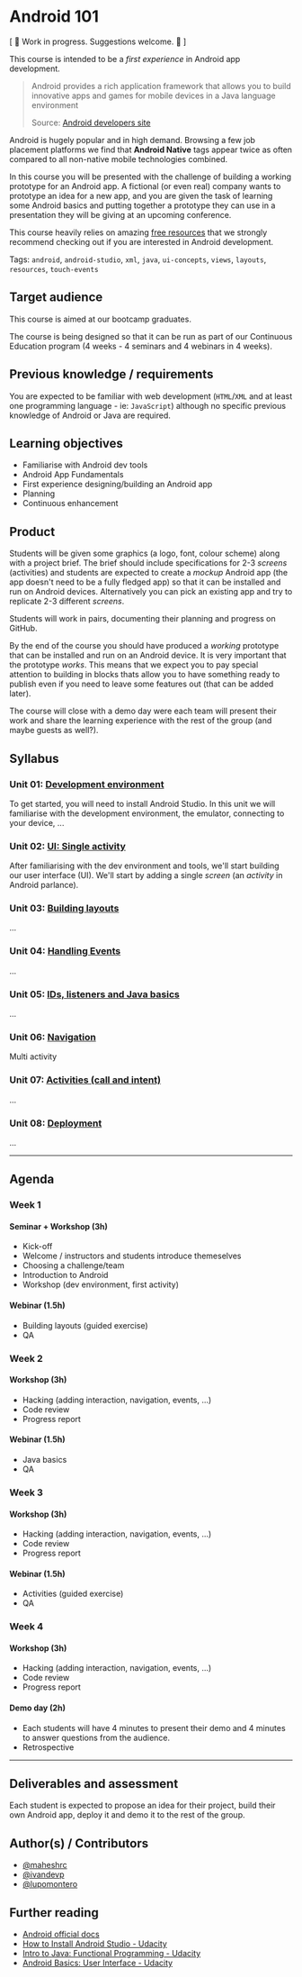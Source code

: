# Android 101

[ :construction: Work in progress. Suggestions welcome. :construction: ]

This course is intended to be a _first experience_ in Android app development.

> Android provides a rich application framework that allows you to build
> innovative apps and games for mobile devices in a Java language environment
>
> Source: [Android developers site](https://developer.android.com/guide/index.html)

Android is hugely popular and in high demand. Browsing a few job placement
platforms we find that **Android Native** tags appear twice as often compared to
all non-native mobile technologies combined.

In this course you will be presented with the challenge of building a working
prototype for an Android app. A fictional (or even real) company wants to
prototype an idea for a new app, and you are given the task of learning some
Android basics and putting together a prototype they can use in a presentation
they will be giving at an upcoming conference.

This course heavily relies on amazing [free resources](#further-reading) that we
strongly recommend checking out if you are interested in Android development.

Tags: `android`, `android-studio`, `xml`, `java`, `ui-concepts`, `views`,
`layouts`, `resources`, `touch-events`

## Target audience

This course is aimed at our bootcamp graduates.

The course is being designed so that it can be run as part of our Continuous
Education program (4 weeks - 4 seminars and 4 webinars in 4 weeks).

## Previous knowledge / requirements

You are expected to be familiar with web development (`HTML`/`XML` and at least
one programming language - ie: `JavaScript`) although no specific previous
knowledge of Android or Java are required.

## Learning objectives

* Familiarise with Android dev tools
* Android App Fundamentals
* First experience designing/building an Android app
* Planning
* Continuous enhancement

## Product

Students will be given some graphics (a logo, font, colour scheme) along with a
project brief. The brief should include specifications for 2-3 _screens_
(activities) and students are expected to create a _mockup_ Android app (the app
doesn't need to be a fully fledged app) so that it can be installed and run on
Android devices. Alternatively you can pick an existing app and try to replicate
2-3 different _screens_.

Students will work in pairs, documenting their planning and progress on GitHub.

By the end of the course you should have produced a _working_ prototype that can
be installed and run on an Android device. It is very important that the
prototype _works_. This means that we expect you to pay special attention to
building in blocks thats allow you to have something ready to publish even if
you need to leave some features out (that can be added later).

The course will close with a demo day were each team will present their work and
share the learning experience with the rest of the group (and maybe guests as
well?).

## Syllabus

### Unit 01: [Development environment](01-ide)

To get started, you will need to install Android Studio. In this unit we will
familiarise with the development environment, the emulator, connecting to your
device, ...

### Unit 02: [UI: Single activity](02-ui-single-activity)

After familiarising with the dev environment and tools, we'll start building our
user interface (UI). We'll start by adding a single _screen_ (an _activity_ in
Android parlance).

### Unit 03: [Building layouts](03-views-and-layouts)

...

### Unit 04: [Handling Events](04-events)

...

### Unit 05: [IDs, listeners and Java basics](05-ids-listeners-and-java-basics)

...

### Unit 06: [Navigation](06-navigation)

Multi activity

### Unit 07: [Activities (call and intent)](07-activities)

...

### Unit 08: [Deployment](08-deployment)

...

***

## Agenda

### Week 1

#### Seminar + Workshop (3h)

* Kick-off
* Welcome / instructors and students introduce themeselves
* Choosing a challenge/team
* Introduction to Android
* Workshop (dev environment, first activity)

#### Webinar (1.5h)

* Building layouts (guided exercise)
* QA

### Week 2

#### Workshop (3h)

* Hacking (adding interaction, navigation, events, ...)
* Code review
* Progress report

#### Webinar (1.5h)

* Java basics
* QA

### Week 3

#### Workshop (3h)

* Hacking (adding interaction, navigation, events, ...)
* Code review
* Progress report

#### Webinar (1.5h)

* Activities (guided exercise)
* QA

### Week 4

#### Workshop (3h)

* Hacking (adding interaction, navigation, events, ...)
* Code review
* Progress report

#### Demo day (2h)

* Each students will have 4 minutes to present their demo and 4 minutes to
  answer questions from the audience.
* Retrospective

***

## Deliverables and assessment

Each student is expected to propose an idea for their project, build their
own Android app, deploy it and demo it to the rest of the group.

## Author(s) / Contributors

* [@maheshrc](https://github.com/maheshrc)
* [@ivandevp](https://github.com/ivandevp)
* [@lupomontero](https://github.com/lupomontero)

## Further reading

* [Android official docs](https://developer.android.com/guide/index.html)
* [How to Install Android Studio - Udacity](https://classroom.udacity.com/courses/ud808)
* [Intro to Java: Functional Programming - Udacity](https://www.udacity.com/course/java-programming-basics--ud282)
* [Android Basics: User Interface - Udacity](https://www.udacity.com/course/android-basics-user-interface--ud834)
